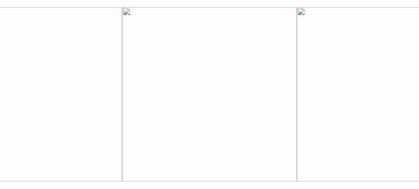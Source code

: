 <div style="display:flex;justify-content:center;align-items:center;width:100%">
  <img src="https://i.ibb.co/gtWtHpL/Screenshot-2022-04-01-23-53-57-069-com-newcinemas.jpg" width="400" height="auto" />
  <img src="https://i.ibb.co/ys6KQ6j/Screenshot-2022-04-01-23-54-17-529-com-newcinemas.jpg" width="400" height="auto" />
  <img src="https://i.ibb.co/540H5sw/Screenshot-2022-04-01-23-57-05-776-com-newcinemas.jpg" width="400" height="auto" />
<div>
